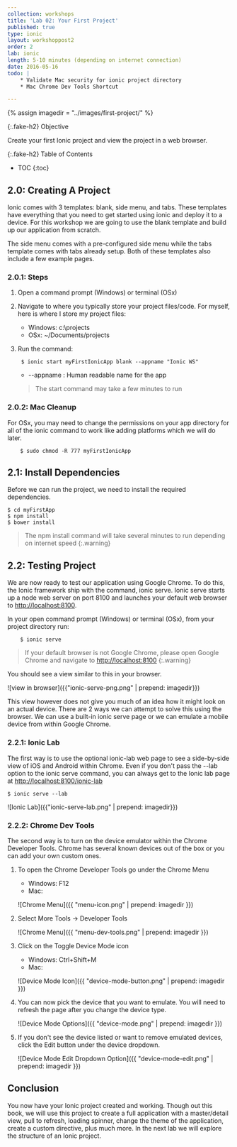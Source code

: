 ```yaml
---
collection: workshops
title: 'Lab 02: Your First Project'
published: true
type: ionic
layout: workshoppost2
order: 2
lab: ionic
length: 5-10 minutes (depending on internet connection)
date: 2016-05-16
todo: |
    * Validate Mac security for ionic project directory
    * Mac Chrome Dev Tools Shortcut

---
```

{% assign imagedir = "../images/first-project/" %}

{:.fake-h2}
Objective

Create your first Ionic project and view the project in a web browser.

{:.fake-h2}
Table of Contents

* TOC
{:toc}

## 2.0: Creating A Project

Ionic comes with 3 templates: blank, side menu, and tabs.  These templates have everything that you need to get started using ionic and deploy it to a device.  For this workshop we are going to use the blank template and build up our application from scratch.

The side menu comes with a pre-configured side menu while the tabs template comes with tabs already setup.  Both of these templates also include a few example pages.

### 2.0.1: Steps

1. Open a command prompt (Windows) or terminal (OSx)
1. Navigate to where you typically store your project files/code.  For myself, here is where I store my project files: 
    * Windows: c:\projects
    * OSx: ~/Documents/projects
1. Run the command:
    
        $ ionic start myFirstIonicApp blank --appname "Ionic WS"

    * --appname : Human readable name for the app

    > The start command may take a few minutes to run

### 2.0.2: Mac Cleanup

For OSx, you may need to change the permissions on your app directory for all of the ionic command to work like adding platforms which we will do later.

        $ sudo chmod -R 777 myFirstIonicApp

## 2.1: Install Dependencies

Before we can run the project, we need to install the required dependencies.

    $ cd myFirstApp
    $ npm install
    $ bower install

> The npm install command will take several minutes to run depending on internet speed
{:.warning}

## 2.2: Testing Project

We are now ready to test our application using Google Chrome.  To do this, the Ionic framework ship with the command, ionic serve.  Ionic serve starts up a node web server on port 8100 and launches your default web browser to [http://localhost:8100](http://localhost:8100).

In your open command prompt (Windows) or terminal (OSx), from your project directory run:

        $ ionic serve

>If your default browser is not Google Chrome, please open Google Chrome and navigate to [http://localhost:8100](http://localhost:8100)
{:.warning}

You should see a view similar to this in your browser.

![view in browser]({{"ionic-serve-png.png" | prepend: imagedir}})

This view however does not give you much of an idea how it might look on an actual device.    There are 2 ways we can attempt to solve this using the browser.  We can use a built-in ionic serve page or we can emulate a mobile device from within Google Chrome.

### 2.2.1: Ionic Lab

The first way is to use the optional ionic-lab web page to see a side-by-side view of iOS and Android within Chrome.  Even if you don't pass the --lab option to the ionic serve command, you can always get to the Ionic lab page at [http://localhost:8100/ionic-lab](http://localhost:8100/ionic-lab)

    $ ionic serve --lab

![Ionic Lab]({{"ionic-serve-lab.png" | prepend: imagedir}})

### 2.2.2: Chrome Dev Tools

The second way is to turn on the device emulator within the Chrome Developer Tools.  Chrome has several known devices out of the box or you can add your own custom ones.

1. To open the Chrome Developer Tools go under the Chrome Menu
    * Windows: F12
    * Mac:

    ![Chrome Menu]({{ "menu-icon.png" | prepend: imagedir }})

1. Select More Tools -> Developer Tools

    ![Chrome Menu]({{ "menu-dev-tools.png" | prepend: imagedir }})

1. Click on the Toggle Device Mode icon
    * Windows: Ctrl+Shift+M
    * Mac:

    ![Device Mode Icon]({{ "device-mode-button.png" | prepend: imagedir }})

1. You can now pick the device that you want to emulate.  You will need to refresh the page after you change the device type.

    ![Device Mode Options]({{ "device-mode.png" | prepend: imagedir }})

1. If you don't see the device listed or want to remove emulated devices, click the Edit button under the device dropdown.

    ![Device Mode Edit Dropdown Option]({{ "device-mode-edit.png" | prepend: imagedir }})

## Conclusion

You now have your Ionic project created and working.  Though out this book, we will use this project to create a full application with a master/detail view, pull to refresh, loading spinner, change the theme of the application, create a custom directive, plus much more.  In the next lab we will explore the structure of an Ionic project.

